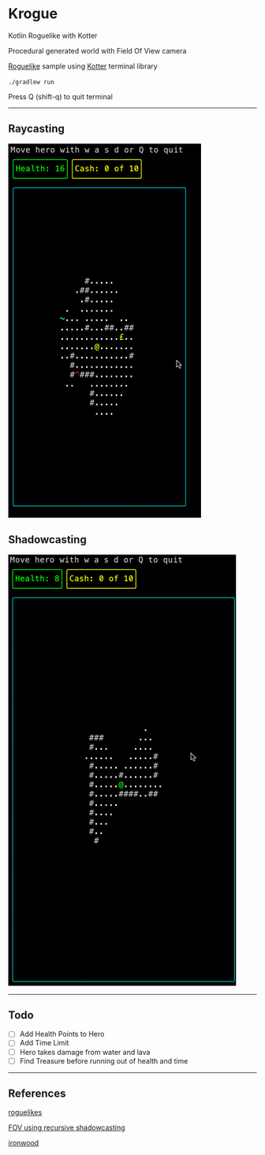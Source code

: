 # Krogue

Kotlin Roguelike with Kotter

Procedural generated world with Field Of View camera

[Roguelike](https://en.wikipedia.org/wiki/Roguelike) sample using [Kotter](https://github.com/varabyte/kotter) terminal library

`./gradlew run`

Press Q (shift-q) to quit terminal

---

## Raycasting

![Raycasting](krogue-cap-raycast.gif "Krogue raycast")

## Shadowcasting

![Shadowcasting](krogue-cap-shadowcast.gif "Krogue shadowcast")

---

## Todo

- [ ] Add Health Points to Hero
- [ ] Add Time Limit
- [ ] Hero takes damage from water and lava
- [ ] Find Treasure before running out of health and time

---

## References

[roguelikes](https://jeremyceri.se/roguelikes/)

[FOV using recursive shadowcasting](http://roguebasin.com/index.php/FOV_using_recursive_shadowcasting)

[ironwood](https://github.com/pushcx/ironwood/)
